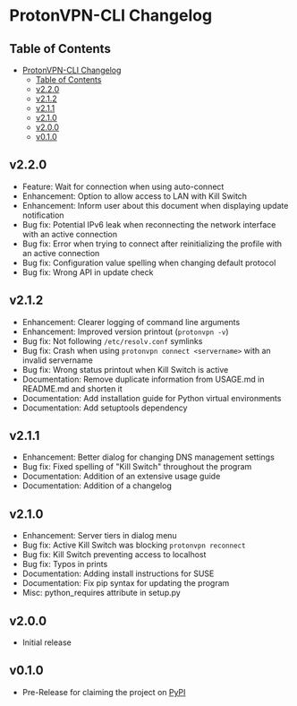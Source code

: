 # ProtonVPN-CLI Changelog

## Table of Contents

- [ProtonVPN-CLI Changelog](#protonvpn-cli-changelog)
  - [Table of Contents](#table-of-contents)
  - [v2.2.0](#v220)
  - [v2.1.2](#v212)
  - [v2.1.1](#v211)
  - [v2.1.0](#v210)
  - [v2.0.0](#v200)
  - [v0.1.0](#v010)

## v2.2.0

  - Feature: Wait for connection when using auto-connect
  - Enhancement: Option to allow access to LAN with Kill Switch
  - Enhancement: Inform user about this document when displaying update notification
  - Bug fix: Potential IPv6 leak when reconnecting the network interface with an active connection
  - Bug fix: Error when trying to connect after reinitializing the profile with an active connection
  - Bug fix: Configuration value spelling when changing default protocol
  - Bug fix: Wrong API in update check

## v2.1.2

- Enhancement: Clearer logging of command line arguments
- Enhancement: Improved version printout (`protonvpn -v`)
- Bug fix: Not following `/etc/resolv.conf` symlinks
- Bug fix: Crash when using `protonvpn connect <servername>` with an invalid servername
- Bug fix: Wrong status printout when Kill Switch is active
- Documentation: Remove duplicate information from USAGE.md in README.md and shorten it
- Documentation: Add installation guide for Python virtual environments
- Documentation: Add setuptools dependency

## v2.1.1

- Enhancement: Better dialog for changing DNS management settings
- Bug fix: Fixed spelling of "Kill Switch" throughout the program
- Documentation: Addition of an extensive usage guide
- Documentation: Addition of a changelog

## v2.1.0

- Enhancement: Server tiers in dialog menu
- Bug fix: Active Kill Switch was blocking `protonvpn reconnect`
- Bug fix: Kill Switch preventing access to localhost
- Bug fix: Typos in prints
- Documentation: Adding install instructions for SUSE
- Documentation: Fix pip syntax for updating the program
- Misc: python_requires attribute in setup.py

## v2.0.0

- Initial release

## v0.1.0

- Pre-Release for claiming the project on [PyPI](https://pypi.org)
